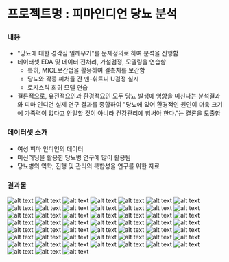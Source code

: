 # 프로젝트명 : 피마인디언 당뇨 분석

### 내용
- "당뇨에 대한 경각심 일깨우기"를 문제정의로 하여 분석을 진행함
- 데이터셋 EDA 및 데이터 전처리, 가설검정, 모델링을 연습함
    - 특히, MICE보간법을 활용하여 결측치를 보간함
    - 당뇨와 각종 피처들 간 맨-휘트니 U검정 실시
    - 로지스틱 회귀 모델 연습
- 결론적으로, 유전적요인과 환경적요인 모두 당뇨 발생에 영향을 미친다는 분석결과와 피마 인디언 실제 연구 결과를 종합하여 "당뇨에 있어 환경적인 원인이 더욱 크기에 가족력이 없다고 안일할 것이 아니라 건강관리에 힘써야 한다."는 결론을 도출함


### 데이터셋 소개
- 여성 피마 인디언의 데이터
- 머신러닝을 활용한 당뇨병 연구에 많이 활용됨
- 당뇨병의 역학, 진행 및 관리의 복합성을 연구를 위한 자료

### 결과물
![alt text](assets/1.jpg)
![alt text](assets/2.jpg)
![alt text](assets/3.jpg)
![alt text](assets/4.jpg)
![alt text](assets/5.jpg)
![alt text](assets/6.jpg)
![alt text](assets/7.jpg)
![alt text](assets/8.jpg)
![alt text](assets/9.jpg)
![alt text](assets/10.jpg)
![alt text](assets/11.jpg)
![alt text](assets/12.jpg)
![alt text](assets/13.jpg)
![alt text](assets/14.jpg)
![alt text](assets/15.jpg)
![alt text](assets/16.jpg)
![alt text](assets/17.jpg)
![alt text](assets/18.jpg)
![alt text](assets/19.jpg)
![alt text](assets/20.jpg)
![alt text](assets/21.jpg)
![alt text](assets/22.jpg)
![alt text](assets/23.jpg)
![alt text](assets/24.jpg)
![alt text](assets/25.jpg)
![alt text](assets/26.jpg)
![alt text](assets/27.jpg)
![alt text](assets/28.jpg)
![alt text](assets/29.jpg)
![alt text](assets/30.jpg)
![alt text](assets/31.jpg)
![alt text](assets/32.jpg)
![alt text](assets/33.jpg)
![alt text](assets/34.jpg)
![alt text](assets/35.jpg)
![alt text](assets/36.jpg)
![alt text](assets/37.jpg)
![alt text](assets/38.jpg)
![alt text](assets/39.jpg)
![alt text](assets/40.jpg)
![alt text](assets/41.jpg)
![alt text](assets/42.jpg)
![alt text](assets/43.jpg)
![alt text](assets/44.jpg)
![alt text](assets/45.jpg)
![alt text](assets/46.jpg)
![alt text](assets/47.jpg)
![alt text](assets/48.jpg)
![alt text](assets/49.jpg)
![alt text](assets/50.jpg)
![alt text](assets/51.jpg)
![alt text](assets/52.jpg)



































